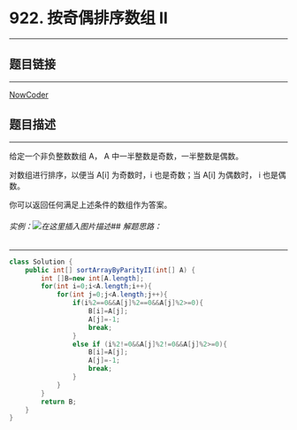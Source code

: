 # 922. 按奇偶排序数组 II
---
## 题目链接
---
<a href="https://leetcode-cn.com/problems/sort-array-by-parity-ii/">NowCoder</a>

## 题目描述
---
给定一个非负整数数组 A， A 中一半整数是奇数，一半整数是偶数。

对数组进行排序，以便当 A[i] 为奇数时，i 也是奇数；当 A[i] 为偶数时， i 也是偶数。

你可以返回任何满足上述条件的数组作为答案。

###### 实例：![在这里插入图片描述](https://img-blog.csdnimg.cn/20200331092101109.png)## 解题思路：
---

```java
class Solution {
    public int[] sortArrayByParityII(int[] A) {
        int []B=new int[A.length];
        for(int i=0;i<A.length;i++){
            for(int j=0;j<A.length;j++){
                if(i%2==0&&A[j]%2==0&&A[j]%2>=0){
                    B[i]=A[j];
                    A[j]=-1;
                    break;
                }
                else if (i%2!=0&&A[j]%2!=0&&A[j]%2>=0){
                    B[i]=A[j];
                    A[j]=-1;
                    break;
                }
            }
        }
        return B;
    }
}
```

